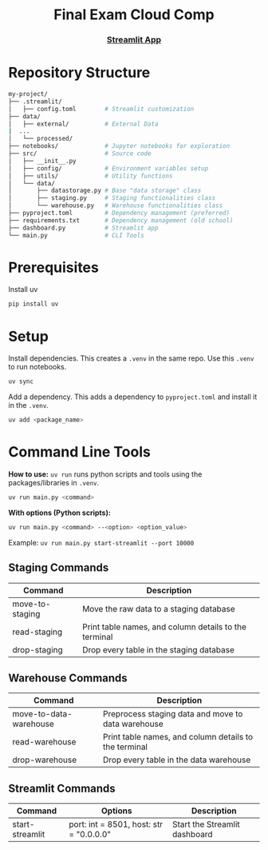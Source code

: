 <h1 align="center"> Final Exam Cloud Comp </h1>
<h3 align="center"><a href="https://final-exam-cloud-comp-streamlit.onrender.com">Streamlit App</a><h3>

# Repository Structure
```bash
my-project/
├── .streamlit/
│   ├── config.toml        # Streamlit customization
├── data/               
│   ├── external/          # External Data
|  ...                      
│   └── processed/
├── notebooks/             # Jupyter notebooks for exploration
├── src/                   # Source code
│   ├── __init__.py
│   ├── config/            # Environment variables setup
│   ├── utils/             # Utility functions
│   └── data/
│       ├── datastorage.py # Base "data storage" class
│       ├── staging.py     # Staging functionalities class
│       └── warehouse.py   # Warehouse functionalities class
├── pyproject.toml         # Dependency management (preferred)
├── requirements.txt       # Dependency management (old school)  
├── dashboard.py           # Streamlit app
└── main.py                # CLI Tools
```

# Prerequisites
Install uv
```bash
pip install uv
```

# Setup
Install dependencies. This creates a `.venv` in the same repo. Use this `.venv` to run notebooks.
```bash
uv sync
```
Add a dependency. This adds a dependency to `pyproject.toml` and install it in the `.venv`.
```bash
uv add <package_name>
```

# Command Line Tools

**How to use:**
`uv run` runs python scripts and tools using the packages/libraries in `.venv`.
```bash
uv run main.py <command>
```

**With options (Python scripts):**
```bash
uv run main.py <command> --<option> <option_value>
```

Example: `uv run main.py start-streamlit --port 10000`

## Staging Commands

| Command        | Description |
|----------------|-------------|
| move-to-staging| Move the raw data to a staging database |
| read-staging   | Print table names, and column details to the terminal |
| drop-staging   | Drop every table in the staging database |

## Warehouse Commands

| Command        | Description |
|----------------|-------------|
| move-to-data-warehouse | Preprocess staging data and move to data warehouse |
| read-warehouse   | Print table names, and column details to the terminal |
| drop-warehouse   | Drop every table in the data warehouse |

## Streamlit Commands

| Command        | Options | Description |
|----------------|--------|-------------|
| start-streamlit| port: int = 8501, host: str = "0.0.0.0" | Start the Streamlit dashboard |
